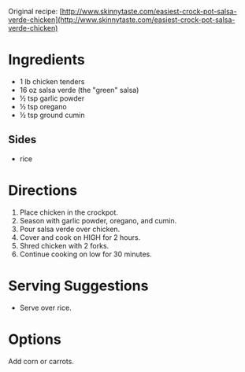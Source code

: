 Original recipe: [http://www.skinnytaste.com/easiest-crock-pot-salsa-verde-chicken](http://www.skinnytaste.com/easiest-crock-pot-salsa-verde-chicken)

# Ingredients

- 1 lb chicken tenders
- 16 oz salsa verde (the "green" salsa)
- ½ tsp garlic powder
- ½ tsp oregano
- ½ tsp ground cumin

## Sides

- rice

# Directions

1. Place chicken in the crockpot.
1. Season with garlic powder, oregano, and cumin.
1. Pour salsa verde over chicken.
1. Cover and cook on HIGH for 2 hours.
1. Shred chicken with 2 forks.
1. Continue cooking on low for 30 minutes.

# Serving Suggestions

- Serve over rice.

# Options

Add corn or carrots.
